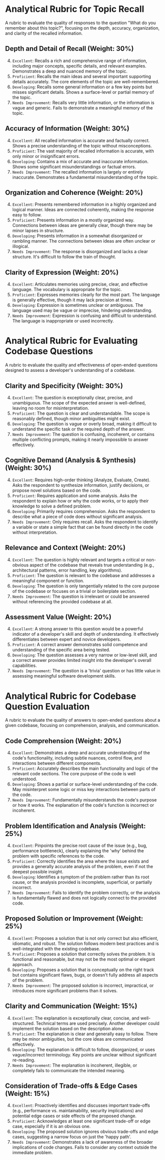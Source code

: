 









# Analytical Rubric for Topic Recall

A rubric to evaluate the quality of responses to the question "What do you remember about this topic?", focusing on the depth, accuracy, organization, and clarity of the recalled information.


## Depth and Detail of Recall (Weight: 30%)

4. `Excellent`: Recalls a rich and comprehensive range of information, including major concepts, specific details, and relevant examples. Demonstrates a deep and nuanced memory of the topic.
3. `Proficient`: Recalls the main ideas and several important supporting details accurately. The core elements of the topic are well-remembered.
2. `Developing`: Recalls some general information or a few key points but misses significant details. Shows a surface-level or partial memory of the topic.
1. `Needs Improvement`: Recalls very little information, or the information is vague and generic. Fails to demonstrate a meaningful memory of the topic.


## Accuracy of Information (Weight: 30%)

4. `Excellent`: All recalled information is accurate and factually correct. Shows a precise understanding of the topic without misconceptions.
3. `Proficient`: The vast majority of recalled information is accurate, with only minor or insignificant errors.
2. `Developing`: Contains a mix of accurate and inaccurate information. Shows some significant misunderstandings or factual errors.
1. `Needs Improvement`: The recalled information is largely or entirely inaccurate. Demonstrates a fundamental misunderstanding of the topic.


## Organization and Coherence (Weight: 20%)

4. `Excellent`: Presents remembered information in a highly organized and logical manner. Ideas are connected coherently, making the response easy to follow.
3. `Proficient`: Presents information in a mostly organized way. Connections between ideas are generally clear, though there may be minor lapses in structure.
2. `Developing`: Presents information in a somewhat disorganized or rambling manner. The connections between ideas are often unclear or illogical.
1. `Needs Improvement`: The response is disorganized and lacks a clear structure. It's difficult to follow the train of thought.


## Clarity of Expression (Weight: 20%)

4. `Excellent`: Articulates memories using precise, clear, and effective language. The vocabulary is appropriate for the topic.
3. `Proficient`: Expresses memories clearly for the most part. The language is generally effective, though it may lack precision at times.
2. `Developing`: Expression is sometimes unclear or ambiguous. The language used may be vague or imprecise, hindering understanding.
1. `Needs Improvement`: Expression is confusing and difficult to understand. The language is inappropriate or used incorrectly.










# Analytical Rubric for Evaluating Codebase Questions

A rubric to evaluate the quality and effectiveness of open-ended questions designed to assess a developer's understanding of a codebase.


## Clarity and Specificity (Weight: 30%)

4.  `Excellent`: The question is exceptionally clear, precise, and unambiguous. The scope of the expected answer is well-defined, leaving no room for misinterpretation.
3.  `Proficient`: The question is clear and understandable. The scope is reasonably defined, though minor ambiguities might exist.
2.  `Developing`: The question is vague or overly broad, making it difficult to understand the specific task or the required depth of the answer.
1.  `Needs Improvement`: The question is confusing, incoherent, or contains multiple conflicting prompts, making it nearly impossible to answer effectively.


## Cognitive Demand (Analysis & Synthesis) (Weight: 30%)

4.  `Excellent`: Requires high-order thinking (Analyze, Evaluate, Create). Asks the respondent to synthesize information, justify decisions, or propose novel solutions based on the code.
3.  `Proficient`: Requires application and some analysis. Asks the respondent to explain how or why the code works, or to apply their knowledge to solve a defined problem.
2.  `Developing`: Primarily requires comprehension. Asks the respondent to describe what a piece of code does without significant analysis.
1.  `Needs Improvement`: Only requires recall. Asks the respondent to identify a variable or state a simple fact that can be found directly in the code without interpretation.


## Relevance and Context (Weight: 20%)

4.  `Excellent`: The question is highly relevant and targets a critical or non-obvious aspect of the codebase that reveals true understanding (e.g., architectural patterns, error handling, key algorithms).
3.  `Proficient`: The question is relevant to the codebase and addresses a meaningful component or function.
2.  `Developing`: The question is only tangentially related to the core purpose of the codebase or focuses on a trivial or boilerplate section.
1.  `Needs Improvement`: The question is irrelevant or could be answered without referencing the provided codebase at all.


## Assessment Value (Weight: 20%)

4.  `Excellent`: A strong answer to this question would be a powerful indicator of a developer's skill and depth of understanding. It effectively differentiates between expert and novice developers.
3.  `Proficient`: A correct answer demonstrates solid competence and understanding of the specific area being tested.
2.  `Developing`: The question assesses a very narrow or low-level skill, and a correct answer provides limited insight into the developer's overall capabilities.
1.  `Needs Improvement`: The question is a 'trivia' question or has little value in assessing meaningful software development skills.










# Analytical Rubric for Codebase Question Evaluation

A rubric to evaluate the quality of answers to open-ended questions about a given codebase, focusing on comprehension, analysis, and communication.


## Code Comprehension (Weight: 20%)

4.  `Excellent`: Demonstrates a deep and accurate understanding of the code's functionality, including subtle nuances, control flow, and interactions between different components.
3.  `Proficient`: Accurately describes the main functionality and logic of the relevant code sections. The core purpose of the code is well understood.
2.  `Developing`: Shows a partial or surface-level understanding of the code. May misinterpret some logic or miss key interactions between parts of the code.
1.  `Needs Improvement`: Fundamentally misunderstands the code's purpose or how it works. The explanation of the code's function is incorrect or incoherent.


## Problem Identification and Analysis (Weight: 25%)

4.  `Excellent`: Pinpoints the precise root cause of the issue (e.g., bug, performance bottleneck), clearly explaining the 'why' behind the problem with specific references to the code.
3.  `Proficient`: Correctly identifies the area where the issue exists and provides a generally accurate analysis of the problem, even if not the deepest possible insight.
2.  `Developing`: Identifies a symptom of the problem rather than its root cause, or the analysis provided is incomplete, superficial, or partially incorrect.
1.  `Needs Improvement`: Fails to identify the problem correctly, or the analysis is fundamentally flawed and does not logically connect to the provided code.


## Proposed Solution or Improvement (Weight: 25%)

4.  `Excellent`: Proposes a solution that is not only correct but also efficient, idiomatic, and robust. The solution follows modern best practices and is well-integrated with the existing codebase.
3.  `Proficient`: Proposes a solution that correctly solves the problem. It is functional and reasonable, but may not be the most optimal or elegant approach.
2.  `Developing`: Proposes a solution that is conceptually on the right track but contains significant flaws, bugs, or doesn't fully address all aspects of the problem.
1.  `Needs Improvement`: The proposed solution is incorrect, impractical, or introduces more significant problems than it solves.


## Clarity and Communication (Weight: 15%)

4.  `Excellent`: The explanation is exceptionally clear, concise, and well-structured. Technical terms are used precisely. Another developer could implement the solution based on the description alone.
3.  `Proficient`: The explanation is clear and generally easy to follow. There may be minor ambiguities, but the core ideas are communicated effectively.
2.  `Developing`: The explanation is difficult to follow, disorganized, or uses vague/incorrect terminology. Key points are unclear without significant re-reading.
1.  `Needs Improvement`: The explanation is incoherent, illegible, or completely fails to communicate the intended meaning.


## Consideration of Trade-offs & Edge Cases (Weight: 15%)

4.  `Excellent`: Proactively identifies and discusses important trade-offs (e.g., performance vs. maintainability, security implications) and potential edge cases or side effects of the proposed change.
3.  `Proficient`: Acknowledges at least one significant trade-off or edge case, especially if it is an obvious one.
2.  `Developing`: The proposed solution ignores obvious trade-offs and edge cases, suggesting a narrow focus on just the 'happy path'.
1.  `Needs Improvement`: Demonstrates a lack of awareness of the broader implications of code changes. Fails to consider any context outside the immediate problem.









